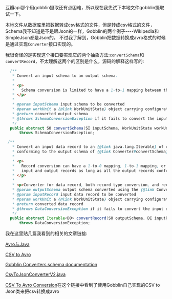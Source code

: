 豆瓣api那个用gobblin摄取还有点困难，所以现在我先试下本地文件gobblin摄取试一下。

本地文件从数据库里把数据转成csv格式的文件，但是转成csv格式的文件，Schema我不知道是不是跟Json的一样，Gobblin的两个例子----Wikipedia和SimpleJson都是Json的。
不过我了解到，Gobblin把数据转换成avro格式的时候是通过实现`Converter`接口实现的。

我很奇怪的是实现这个接口要实现它的两个抽象方法:`convertSchema`和`convertRecord`，不太理解这两个的区别是什么，源码的解释这样写的:
```java
  /**
   * Convert an input schema to an output schema.
   *
   * <p>
   *   Schema conversion is limited to have a 1-to-1 mapping between the input and output schema.
   * </p>
   *
   * @param inputSchema input schema to be converted
   * @param workUnit a {@link WorkUnitState} object carrying configuration properties
   * @return converted output schema
   * @throws SchemaConversionException if it fails to convert the input schema
   */
  public abstract SO convertSchema(SI inputSchema, WorkUnitState workUnit)
      throws SchemaConversionException;
```

```java
 /**
   * Convert an input data record to an {@link java.lang.Iterable} of output records
   * conforming to the output schema of {@link Converter#convertSchema}.
   *
   * <p>
   *   Record conversion can have a 1-to-0 mapping, 1-to-1 mapping, or 1-to-many mapping between the
   *   input and output records as long as all the output records conforms to the same converted schema.
   * </p>
   *
   * <p>Converter for data record, both record type conversion, and record manipulation conversion.</p>
   * @param outputSchema output schema converted using the {@link Converter#convertSchema} method
   * @param inputRecord input data record to be converted
   * @param workUnit a {@link WorkUnitState} object carrying configuration properties
   * @return converted data record
   * @throws DataConversionException if it fails to convert the input data record
   */
  public abstract Iterable<DO> convertRecord(SO outputSchema, DI inputRecord, WorkUnitState workUnit)
      throws DataConversionException;
```

我在这里贴几篇我看到的相关的文章链接:

[Avro与Java](http://shift-alt-ctrl.iteye.com/blog/2217425)

[CSV to Avro](https://datamelt.weebly.com/blog/csv-to-avro)

[Gobblin Converters schema documentation](https://gist.github.com/tilakpatidar/2591c8f4503bcbd0bc0ab212b31ec9b5)

[CsvToJsonConverterV2.java](https://github.com/apache/incubator-gobblin/blob/9b91fa1b3bc7ec62aa3a4192dffd3fef63dfea94/gobblin-core/src/main/java/org/apache/gobblin/converter/csv/CsvToJsonConverterV2.java)

[CSV To Avro Conversion](https://cwiki.apache.org/confluence/display/GOBBLIN/CSV+To+Avro+Conversion)在这个链接中看到了使用Gobblin自己实现的CSV to Json类来把csv转换成avro
